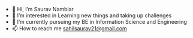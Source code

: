 - 👋 Hi, I’m Saurav Nambiar
- 👀 I’m interested in Learning new things and taking up challenges
- 🌱 I’m currently pursuing my BE in Information Science and Engineering
- 📫 How to reach me sahilsaurav21@gmail.com

<!---
saurav2267/saurav2267 is a ✨ special ✨ repository because its `README.md` (this file) appears on your GitHub profile.
You can click the Preview link to take a look at your changes.
--->
